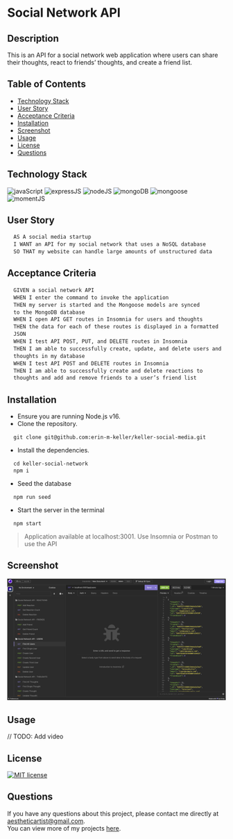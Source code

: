   # Social Network API
  
  ## Description 
  This is an API for a social network web application where users can share their thoughts, react to friends’ thoughts, and create a friend list. 
  
  ## Table of Contents
  * [Technology Stack](#technology-stack)
  * [User Story](#user-story)
  * [Acceptance Criteria](#acceptance-criteria)
  * [Installation](#installation)
  * [Screenshot](#screenshot)
  * [Usage](#usage)
  * [License](#license)
  * [Questions](#questions)

  ## Technology Stack

  ![javaScript](https://img.shields.io/badge/-JavaScript-61DAFB?color=red&style=flat)
  ![expressJS](https://img.shields.io/badge/-Express.js-61DAFB?color=orange&style=flat)
  ![nodeJS](https://img.shields.io/badge/-Node.js-61DAFB?color=yellow&style=flat)
  ![mongoDB](https://img.shields.io/badge/-MongoDB-61DAFB?color=green&style=flat)
  ![mongoose](https://img.shields.io/badge/-Mongoose-61DAFB?color=blue&style=flat)
  ![momentJS](https://img.shields.io/badge/-Moment.js-61DAFB?color=purple&style=flat)

  ## User Story
  ```md
    AS A social media startup
    I WANT an API for my social network that uses a NoSQL database
    SO THAT my website can handle large amounts of unstructured data
  ```

  ## Acceptance Criteria
  ```md
    GIVEN a social network API
    WHEN I enter the command to invoke the application
    THEN my server is started and the Mongoose models are synced  
    to the MongoDB database
    WHEN I open API GET routes in Insomnia for users and thoughts
    THEN the data for each of these routes is displayed in a formatted  
    JSON
    WHEN I test API POST, PUT, and DELETE routes in Insomnia
    THEN I am able to successfully create, update, and delete users and  
    thoughts in my database
    WHEN I test API POST and DELETE routes in Insomnia
    THEN I am able to successfully create and delete reactions to  
    thoughts and add and remove friends to a user’s friend list
  ```
  
  ## Installation 
  
  * Ensure you are running Node.js v16.
  * Clone the repository.
  ```
    git clone git@github.com:erin-m-keller/keller-social-media.git
  ```

  * Install the dependencies.
  ``` node
    cd keller-social-network
    npm i
  ```

  * Seed the database
  ``` node
    npm run seed
  ```

  * Start the server in the terminal
  ``` node
    npm start
  ```
  > Application available at localhost:3001. Use Insomnia or Postman to use the API

  ## Screenshot

  ![insomniaScreenshot](./public/images/finished-product.png)
  
  ## Usage

  // TODO: Add video
  
  ## License 
  [![MIT license](https://img.shields.io/badge/License-MIT-purple.svg)](https://lbesson.mit-license.org/)
  
  ## Questions
  If you have any questions about this project, please contact me directly at [aestheticartist@gmail.com](aestheticartist@gmail.com).  
  You can view more of my projects [here](https://github.com/erin-m-keller).